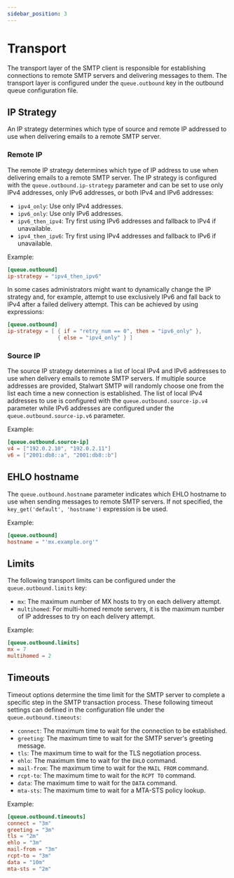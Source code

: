 ```yaml
---
sidebar_position: 3
---
```


# Transport

The transport layer of the SMTP client is responsible for establishing connections to remote SMTP servers and delivering messages to them. The transport layer is configured under the `queue.outbound` key in the outbound queue configuration file.

## IP Strategy

An IP strategy determines which type of source and remote IP addressed to use when delivering emails to a remote SMTP server.

### Remote IP

The remote IP strategy determines which type of IP address to use when delivering emails to a remote SMTP server. The IP strategy is configured with the `queue.outbound.ip-strategy` parameter and can be set to use only IPv4 addresses, only IPv6 addresses, or both IPv4 and IPv6 addresses:

- `ipv4_only`: Use only IPv4 addresses.
- `ipv6_only`: Use only IPv6 addresses.
- `ipv6_then_ipv4`: Try first using IPv6 addresses and fallback to IPv4 if unavailable.
- `ipv4_then_ipv6`: Try first using IPv4 addresses and fallback to IPv6 if unavailable.

Example:

```toml
[queue.outbound]
ip-strategy = "ipv4_then_ipv6"
```

In some cases administrators might want to dynamically change the IP strategy and, for example, attempt to use exclusively IPv6 and fall back to IPv4 after a failed delivery attempt. This can be achieved by using expressions:

```toml
[queue.outbound]
ip-strategy = [ { if = "retry_num == 0", then = "ipv6_only" }, 
                { else = "ipv4_only" } ]
```

### Source IP

The source IP strategy determines a list of local IPv4 and IPv6 addresses to use when delivery emails to remote SMTP servers. If multiple source addresses are provided, Stalwart SMTP will randomly choose one from the list each time a new connection is established. The list of local IPv4 addresses to use is configured with the `queue.outbound.source-ip.v4` parameter while IPv6 addresses are configured under the `queue.outbound.source-ip.v6` parameter.

Example:

```toml
[queue.outbound.source-ip]
v4 = ["192.0.2.10", "192.0.2.11"]
v6 = ["2001:db8::a", "2001:db8::b"]
```

## EHLO hostname

The `queue.outbound.hostname` parameter indicates which EHLO hostname to use when sending messages to remote SMTP servers. If not specified, the `key_get('default', 'hostname')` expression is be used.

Example:

```toml
[queue.outbound]
hostname = "'mx.example.org'"
```

## Limits

The following transport limits can be configured under the `queue.outbound.limits` key:

- `mx`: The maximum number of MX hosts to try on each delivery attempt.
- `multihomed`: For multi-homed remote servers, it is the maximum number of IP addresses to try on each delivery attempt.

Example:

```toml
[queue.outbound.limits]
mx = 7
multihomed = 2
```

## Timeouts

Timeout options determine the time limit for the SMTP server to complete a specific step in the SMTP transaction process. These following timeout settings can defined in the configuration file under the `queue.outbound.timeouts`:

- `connect`: The maximum time to wait for the connection to be established.
- `greeting`: The maximum time to wait for the SMTP server's greeting message.
- `tls`: The maximum time to wait for the TLS negotiation process.
- `ehlo`: The maximum time to wait for the `EHLO` command.
- `mail-from`: The maximum time to wait for the `MAIL FROM` command.
- `rcpt-to`: The maximum time to wait for the `RCPT TO` command.
- `data`: The maximum time to wait for the `DATA` command.
- `mta-sts`: The maximum time to wait for a MTA-STS policy lookup.

Example:

```toml
[queue.outbound.timeouts]
connect = "3m"
greeting = "3m"
tls = "2m"
ehlo = "3m"
mail-from = "3m"
rcpt-to = "3m"
data = "10m"
mta-sts = "2m"
```
